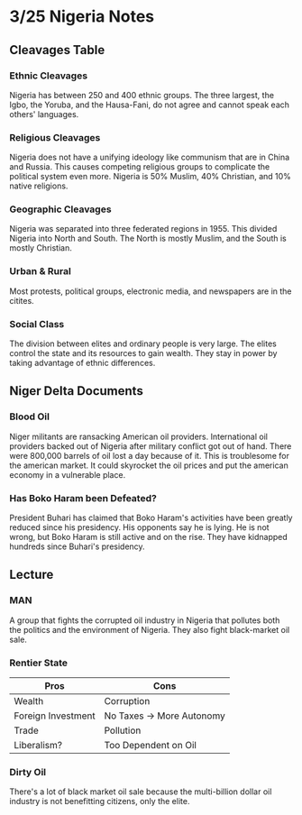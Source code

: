 # 3/25 Nigeria Notes
## Cleavages Table
### Ethnic Cleavages
Nigeria has between 250 and 400 ethnic groups. The three largest, the Igbo, the Yoruba, and the Hausa-Fani, do not agree and cannot speak each others' languages.

### Religious Cleavages
Nigeria does not have a unifying ideology like communism that are in China and Russia. This causes competing religious groups to complicate the political system even more. Nigeria is 50% Muslim, 40% Christian, and 10% native religions.

### Geographic Cleavages
Nigeria was separated into three federated regions in 1955. This divided Nigeria into North and South. The North is mostly Muslim, and the South is mostly Christian.

### Urban & Rural
Most protests, political groups, electronic media, and newspapers are in the citites.

### Social Class
The division between elites and ordinary people is very large. The elites control the state and its resources to gain wealth. They stay in power by taking advantage of ethnic differences.
## Niger Delta Documents
### Blood Oil
Niger militants are ransacking American oil providers. International oil providers backed out of Nigeria after military conflict got out of hand. There were 800,000 barrels of oil lost a day because of it. This is troublesome for the american market. It could skyrocket the oil prices and put the american economy in a vulnerable place.

### Has Boko Haram been Defeated?
President Buhari has claimed that Boko Haram's activities have been greatly reduced since his presidency. His opponents say he is lying. He is not wrong, but Boko Haram is still active and on the rise. They have kidnapped hundreds since Buhari's presidency.

## Lecture
### MAN
A group that fights the corrupted oil industry in Nigeria that pollutes both the politics and the environment of Nigeria. They also fight black-market oil sale.
### Rentier State
| Pros | Cons |
|-|-|
| Wealth | Corruption |
| Foreign Investment | No Taxes → More Autonomy |
| Trade | Pollution |
| Liberalism? | Too Dependent on Oil |
### Dirty Oil
There's a lot of black market oil sale because the multi-billion dollar oil industry is not benefitting citizens, only the elite.
